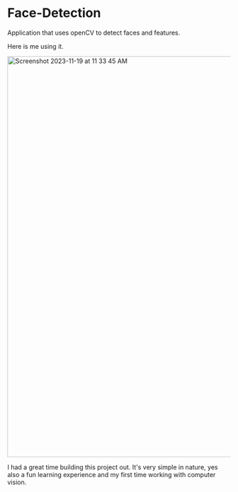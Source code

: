 # Face-Detection
Application that uses openCV to detect faces and features.

Here is me using it.

<img width="906" alt="Screenshot 2023-11-19 at 11 33 45 AM" src="https://github.com/andrewhbradley9/Face-Detection/assets/117774014/1b1f3eb9-8d6f-4021-a2e6-7d40c9f8caa2">


I had a great time building this project out. It's very simple in nature, yes also a fun learning experience and my first time working with computer vision.
